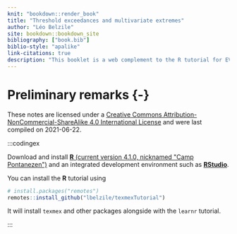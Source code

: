 ```yaml
---
knit: "bookdown::render_book"
title: "Threshold exceedances and multivariate extremes"
author: "Léo Belzile"
site: bookdown::bookdown_site
bibliography: ["book.bib"]
biblio-style: "apalike"
link-citations: true
description: "This booklet is a web complement to the R tutorial for EVA2021 presentation of the `texmex` package by Southworth, Heffernan and Metcalfe (2020)."
---
```



# Preliminary remarks {-}


These notes are licensed under a [Creative Commons Attribution-NonCommercial-ShareAlike 4.0 International License](http://creativecommons.org/licenses/by-nc-sa/4.0/) and were last compiled on 2021-06-22.

:::codingex

Download and install [**R** (current version 4.1.0, nicknamed "Camp Pontanezen")](https://cran.r-project.org/) and an integrated development environment such as [**RStudio**](https://www.rstudio.com/products/rstudio/download/#download).

You can install the **R** tutorial using


```r
# install.packages("remotes")
remotes::install_github("lbelzile/texmexTutorial")
```
It will install `texmex` and other packages alongside with the `learnr` tutorial.

:::
